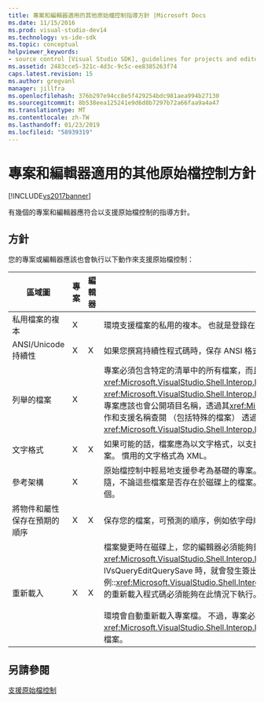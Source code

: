 ```yaml
---
title: 專案和編輯器適用的其他原始檔控制指導方針 |Microsoft Docs
ms.date: 11/15/2016
ms.prod: visual-studio-dev14
ms.technology: vs-ide-sdk
ms.topic: conceptual
helpviewer_keywords:
- source control [Visual Studio SDK], guidelines for projects and editors
ms.assetid: 2483cce5-321c-4d3c-9c5c-ee8385263f74
caps.latest.revision: 15
ms.author: gregvanl
manager: jillfra
ms.openlocfilehash: 376b297e94cc8e5f429254bdc981aea994b27130
ms.sourcegitcommit: 8b538eea125241e9d6d8b7297b72a66faa9a4a47
ms.translationtype: MT
ms.contentlocale: zh-TW
ms.lasthandoff: 01/23/2019
ms.locfileid: "58939319"
---
```

# <a name="additional-source-control-guidelines-for-projects-and-editors"></a>專案和編輯器適用的其他原始檔控制方針
[!INCLUDE[vs2017banner](../../includes/vs2017banner.md)]

有幾個的專案和編輯器應符合以支援原始檔控制的指導方針。  
  
## <a name="guidelines"></a>方針  
 您的專案或編輯器應該也會執行以下動作來支援原始檔控制：  
  
|區域圖|專案|編輯器|詳細資料|  
|----------|-------------|------------|-------------|  
|私用檔案的複本|X||環境支援檔案的私用的複本。 也就是登錄在專案中每個人都他/她自己的私用複本，該專案中的檔案。|  
|ANSI/Unicode 持續性|X|X|如果您撰寫持續性程式碼時，保存 ANSI 格式的檔案，因為大部分的原始檔控制程式目前不支援 Unicode。|  
|列舉的檔案|X||專案必須包含特定的清單中的所有檔案，而且必須能夠列舉檔案的清單<xref:Microsoft.VisualStudio.Shell.Interop.IVsSccProject2>或<xref:Microsoft.VisualStudio.Shell.Interop.IVsHierarchy.GetProperty%2A>(VSH_PROPID_First_Child/Next_Sibling)。 專案應該也會公開項目名稱，透過其<xref:Microsoft.VisualStudio.Shell.Interop.IVsProject.GetMkDocument%2A>的實作和支援名稱查閱 （包括特殊的檔案） 透過其<xref:Microsoft.VisualStudio.Shell.Interop.IVsProject.IsDocumentInProject%2A>實作。|  
|文字格式|X|X|如果可能的話，檔案應為以文字格式，以支援不同版本的合併。 無法與其他版本的檔案稍後合併並不是文字格式的檔案。 慣用的文字格式為 XML。|  
|參考架構|X||原始檔控制中輕易地支援參考為基礎的專案。 不過，目錄為基礎的專案也支援原始檔控制，只要專案可能會產生一份其隨，不論這些檔案是否存在於磁碟上的檔案。 當從原始檔控制中開啟專案，會將專案檔關機之前的任何其檔案的第一個。|  
|將物件和屬性保存在預期的順序|X|X|保存您的檔案，可預測的順序，例如依字母順序排列的順序，以利於進行合併。|  
|重新載入|X|X|檔案變更時在磁碟上，您的編輯器必須能夠重新載入它。 當您參與原始檔控制時，環境將會重新載入資料，藉由呼叫您<xref:Microsoft.VisualStudio.Shell.Interop.IVsPersistDocData2.ReloadDocData%2A>實作。 您有呼叫 IVsQueryEditQuerySave 時，就會發生簽出時，最困難的重新載入案例::<xref:Microsoft.VisualStudio.Shell.Interop.IVsQueryEditQuerySave2.QueryEditFiles%2A>和處理資訊。 不過，您的重新載入程式碼必須能夠在此情況下執行。<br /><br /> 環境會自動重新載入專案檔。 不過，專案必須實作<xref:Microsoft.VisualStudio.Shell.Interop.IVsPersistHierarchyItem2>如果它有巢狀階層，才能支援重新載入巢狀專案檔案。|  
  
## <a name="see-also"></a>另請參閱  
 [支援原始檔控制](../../extensibility/internals/supporting-source-control.md)
